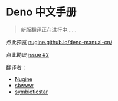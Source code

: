 # Deno 中文手册

> 新版翻译正在进行中……

点此预览 [nugine.github.io/deno-manual-cn/](https://nugine.github.io/deno-manual-cn/)

点此勘误 [issue #2](https://github.com/Nugine/deno-manual-cn/issues/2)

翻译者：

+ [Nugine](https://github.com/Nugine)
+ [sbwww](https://github.com/sbwww)
+ [symbioticstar](https://github.com/symbioticstar)
